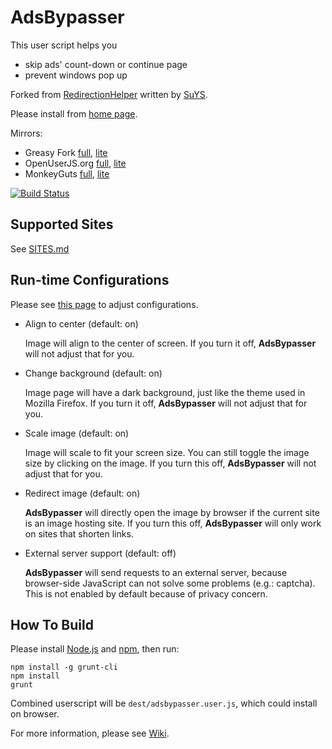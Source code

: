 # AdsBypasser

This user script helps you

* skip ads' count-down or continue page
* prevent windows pop up

Forked from [RedirectionHelper] written by [SuYS].

Please install from [home page][1].

Mirrors:

* Greasy Fork [full][2], [lite][3]
* OpenUserJS.org [full][4], [lite][5]
* MonkeyGuts [full][6], [lite][7]

[![Build Status][8]][9]


## Supported Sites

See [SITES.md](SITES.md)


## Run-time Configurations

Please see [this page][10] to adjust configurations.

* Align to center (default: on)

    Image will align to the center of screen.
    If you turn it off, **AdsBypasser** will not adjust that for you.

* Change background (default: on)

    Image page will have a dark background, just like the theme used in
    Mozilla Firefox.
    If you turn it off, **AdsBypasser** will not adjust that for you.

* Scale image (default: on)

    Image will scale to fit your screen size.
    You can still toggle the image size by clicking on the image.
    If you turn this off, **AdsBypasser** will not adjust that for you.

* Redirect image (default: on)

    **AdsBypasser** will directly open the image by browser if the
    current site is an image hosting site.
    If you turn this off, **AdsBypasser** will only work on sites that shorten links.

* External server support (default: off)

    **AdsBypasser** will send requests to an external server, because browser-side
    JavaScript can not solve some problems (e.g.: captcha).
    This is not enabled by default because of privacy concern.


## How To Build

Please install [Node.js] and [npm], then run:

```
npm install -g grunt-cli
npm install
grunt
```

Combined userscript will be `dest/adsbypasser.user.js`, which could install on
browser.

For more information, please see [Wiki].


[1]: https://adsbypasser.github.io/
[2]: https://greasyfork.org/scripts/4881-adsbypasser
[3]: https://greasyfork.org/scripts/4882-adsbypasserlite
[4]: https://openuserjs.org/scripts/legnaleurc/AdsBypasser
[5]: https://openuserjs.org/scripts/legnaleurc/AdsBypasserLite
[6]: https://monkeyguts.com/code.php?id=439
[7]: https://monkeyguts.com/code.php?id=440
[8]: https://travis-ci.org/adsbypasser/adsbypasser.png?branch=master,develop
[9]: https://travis-ci.org/adsbypasser/adsbypasser
[10]: https://adsbypasser.github.io/configure.html
[Node.js]: http://nodejs.org/
[npm]: https://npmjs.org/
[RedirectionHelper]: http://userscripts.org/scripts/show/69797
[SuYS]: http://userscripts.org/users/SuYS
[Wiki]: https://github.com/adsbypasser/adsbypasser/wiki
